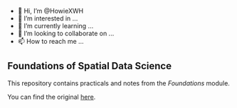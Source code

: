 - 👋 Hi, I’m @HowieXWH
- 👀 I’m interested in ...
- 🌱 I’m currently learning ...
- 💞️ I’m looking to collaborate on ...
- 📫 How to reach me ...

<!---
HowieXWH/HowieXWH is a ✨ special ✨ repository because its `README.md` (this file) appears on your GitHub profile.
You can click the Preview link to take a look at your changes.
--->

## Foundations of Spatial Data Science

This repository contains practicals and notes from the _Foundations_ module. 

You can find the original [here](https://jreades.github.io/fsds/).


